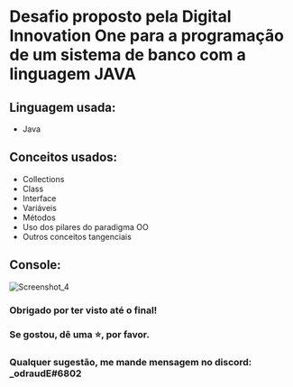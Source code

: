 # Desafio proposto pela Digital Innovation One para a programação de um sistema de banco com a linguagem JAVA

## Linguagem usada:
- Java

## Conceitos usados:
- Collections
- Class
- Interface
- Variáveis
- Métodos
- Uso dos pilares do paradigma OO
- Outros conceitos tangenciais

## Console:
![Screenshot_4](https://user-images.githubusercontent.com/106348661/182895842-9d701ada-6d21-469a-b2da-09ec31062688.png)

### Obrigado por ter visto até o final!
### Se gostou, dê uma ⭐, por favor.
### Qualquer sugestão, me mande mensagem no discord: _odraudE#6802
